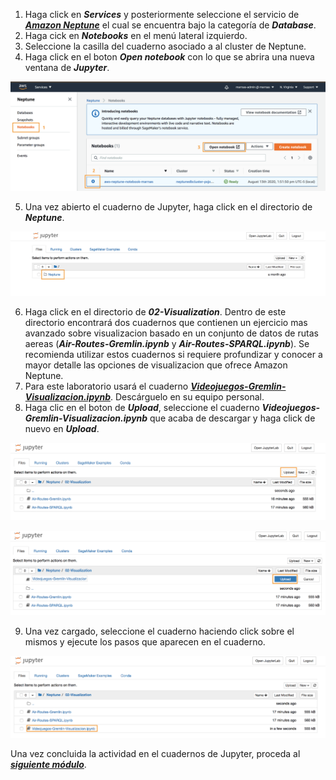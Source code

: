 1. Haga click en **_Services_** y posteriormente seleccione el servicio de [**_Amazon Neptune_**](https://console.aws.amazon.com/neptune/) el cual se encuentra bajo la categoría de **_Database_**.
2. Haga cick en **_Notebooks_** en el menú lateral izquierdo.
3. Seleccione la casilla del cuaderno asociado a al cluster de Neptune.
4. Haga click en el boton **_Open notebook_** con lo que se abrira una nueva ventana de **_Jupyter_**.

![](images/neptune-nb-01.png)

5. Una vez abierto el cuaderno de Jupyter, haga click en el directorio de **_Neptune_**.

![](images/neptune-nb-02.png)

6. Haga click en el directorio de **_02-Visualization_**. Dentro de este directorio encontrará dos cuadernos que contienen un ejercicio mas avanzado sobre visualizacion basado en un conjunto de datos de rutas aereas (**_Air-Routes-Gremlin.ipynb_** y **_Air-Routes-SPARQL.ipynb_**). Se recomienda utilizar estos cuadernos si requiere profundizar y conocer a mayor detalle las opciones de visualizacion que ofrece Amazon Neptune. 
7. Para este laboratorio usará el cuaderno [**_Videojuegos-Gremlin-Visualizacion.ipynb_**](Videojuegos-Gremlin-Visualizacion.ipynb). Descárguelo en su equipo personal.
8. Haga clic en el boton de **_Upload_**, seleccione el cuaderno **_Videojuegos-Gremlin-Visualizacion.ipynb_** que acaba de descargar y haga click de nuevo en **_Upload_**.


![](images/neptune-nb-04.png)

![](images/neptune-nb-05.png)

9. Una vez cargado, seleccione el cuaderno haciendo click sobre el mismos y ejecute los pasos que aparecen en el cuaderno.

![](images/neptune-nb-06.png)

Una vez concluida la actividad en el cuadernos de Jupyter, proceda al [**_siguiente módulo_**](/rest).